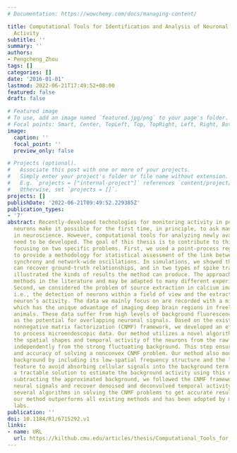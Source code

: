 ```yaml
---
# Documentation: https://wowchemy.com/docs/managing-content/

title: Computational Tools for Identification and Analysis of Neuronal Population
  Activity
subtitle: ''
summary: ''
authors:
- Pengcheng_Zhou
tags: []
categories: []
date: '2016-01-01'
lastmod: 2022-06-21T17:49:52+08:00
featured: false
draft: false

# Featured image
# To use, add an image named `featured.jpg/png` to your page's folder.
# Focal points: Smart, Center, TopLeft, Top, TopRight, Left, Right, BottomLeft, Bottom, BottomRight.
image:
  caption: ''
  focal_point: ''
  preview_only: false

# Projects (optional).
#   Associate this post with one or more of your projects.
#   Simply enter your project's folder or file name without extension.
#   E.g. `projects = ["internal-project"]` references `content/project/deep-learning/index.md`.
#   Otherwise, set `projects = []`.
projects: []
publishDate: '2022-06-21T09:49:52.229385Z'
publication_types:
- '7'
abstract: Recently-developed technologies for monitoring activity in populations of
  neurons make it possible for the first time, in principle, to ask many basic questions
  in neuroscience. However, computational tools for analyzing newly available data
  need to be developed. The goal of this thesis is to contribute to this effort by
  focusing on two specific problems. First, we used a point-process regression framework
  to provide a methodology for statistical assessment of the link between neural spike
  synchrony and network-wide oscillations. In simulations, we showed that our method
  can recover ground-truth relationships, and in two types of spike train data we
  illustrated the kinds of results the method can produce. The approach improves on
  methods in the literature and may be adapted to many different experimental settings.
  Second, we considered the problem of source extraction in calcium imaging data,
  i.e., the detection of neurons within a field of view and the extraction of each
  neuron’s activity. The data we mainly focus on are recorded with a microendoscope,
  which has the unique advantage of imaging deep brain regions in freely behaving
  animals. These data suffer from high levels of background fluorescence, as well
  as the potential for overlapping neuronal signals. Based on the existing constrained
  nonnegative matrix factorization (CNMF) framework, we developed an efficient method
  to process microendoscopic data. Our method utilizes a novel algorithm to initialize
  the spatial shapes and temporal activity of the neurons from the raw video data
  independently from the strong fluctuating background. This step ensures the efficiency
  and accuracy of solving a nonconvex CNMF problem. Our method also models the complicated
  background by including its low-spatial frequency structure and the locally-low-rank
  feature to avoid absorbing cellular signals into the background term. We developed
  a tractable solution to estimate the background activity using this new model. After
  subtracting the approximated background, we followed the CNMF framework to demix
  neural signals and recover denoised and deconvolved temporal activity. We optimized
  several algorithms in solving the CNMF problems to get accurate results. In practice,
  our method outperforms all existing methods and has been adopted by many experimental
  labs.
publication: ''
doi: 10.1184/R1/6715292.v1
links:
- name: URL
  url: https://kilthub.cmu.edu/articles/thesis/Computational_Tools_for_Identification_and_Analysis_of_Neuronal_Population_Activity/6715292/1
---
```

